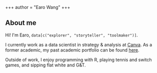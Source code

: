 +++
author = "Earo Wang"
+++

## About me

Hi! I'm Earo, `data[c("explorer", "storyteller", "toolmaker")]`.

I currently work as a data scientist in strategy & analysis at [Canva](https://www.canva.com/careers/data/). As a former academic, my past academic portfolio can be found [here](https://academic.earo.me).

Outside of work, I enjoy programming with R, playing tennis and switch games, and sipping flat white and G&T.
